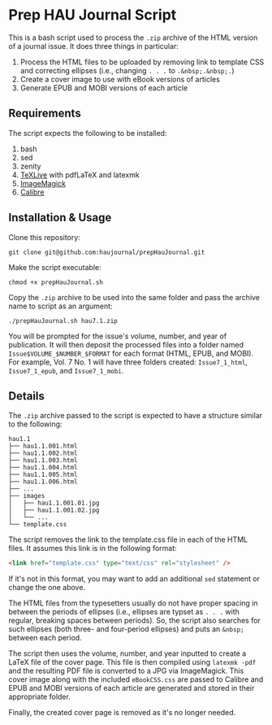Prep HAU Journal Script
=======================

This is a bash script used to process the `.zip` archive of the HTML version of
a journal issue. It does three things in particular:

1. Process the HTML files to be uploaded by removing link to template CSS and
   correcting ellipses (i.e., changing `. . .` to `.&nbsp;.&nbsp;.`)
2. Create a cover image to use with eBook versions of articles
3. Generate EPUB and MOBI versions of each article

Requirements
------------

The script expects the following to be installed:

1. bash
2. sed
3. zenity
4. [TeXLive](https://www.tug.org/texlive/) with pdfLaTeX and latexmk
5. [ImageMagick](https://www.imagemagick.org/script/index.php)
6. [Calibre](https://calibre-ebook.com/)

Installation & Usage
--------------------

Clone this repository:

```shell
git clone git@github.com:haujournal/prepHauJournal.git
```

Make the script executable:

```shell
chmod +x prepHauJournal.sh
```

Copy the `.zip` archive to be used into the same folder and pass the archive
name to script as an argument:

```shell
./prepHauJournal.sh hau7.1.zip
```

You will be prompted for the issue's volume, number, and year of publication.
It will then deposit the processed files into a folder named
`Issue$VOLUME_$NUMBER_$FORMAT` for each format (HTML, EPUB, and MOBI). For
example, Vol. 7 No. 1 will have three folders created: `Issue7_1_html`,
`Issue7_1_epub`, and `Issue7_1_mobi`.

Details
-------

The `.zip` archive passed to the script is expected to have a structure similar
to the following:

```
hau1.1
├── hau1.1.001.html
├── hau1.1.002.html
├── hau1.1.003.html
├── hau1.1.004.html
├── hau1.1.005.html
├── hau1.1.006.html
├── ...
├── images
│   ├── hau1.1.001.01.jpg
│   ├── hau1.1.001.02.jpg
│   └── ...
└── template.css
```

The script removes the link to the template.css file in each of the HTML files.
It assumes this link is in the following format:

```html
<link href="template.css" type="text/css" rel="stylesheet" />
```

If it's not in this format, you may want to add an additional `sed` statement
or change the one above.

The HTML files from the typesetters usually do not have proper spacing in
between the periods of ellipses (i.e., ellipses are typset as `. . .` with
regular, breaking spaces between periods). So, the script also searches for
such ellipses (both three- and four-period ellipses) and puts an `&nbsp;`
between each period.

The script then uses the volume, number, and year inputted to create a LaTeX
file of the cover page. This file is then compiled using `latexmk -pdf` and the
resulting PDF file is converted to a JPG via ImageMagick. This cover image
along with the included `eBookCSS.css` are passed to Calibre and EPUB and MOBI
versions of each article are generated and stored in their appropriate folder.

Finally, the created cover page is removed as it's no longer needed.

